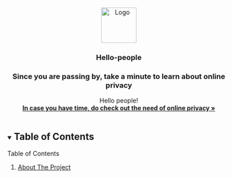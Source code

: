 <!-- PROJECT LOGO -->
<br />
<p style="text-align: center;">
<p align="center">
  <a href="https://github.com/othneildrew/Best-README-Template">
    <img src="images/logo.png" alt="Logo" width="80" height="80">
  </a>

  <h3 style="text-align: center;">Hello-people</h3>
  <h3 align="center">Since you are passing by, take a minute to learn about online privacy</h3>

  <p style="text-align: center;">
  <p align="center">
    Hello people!
    <br />
    <a href="https://github.com/othneildrew/Best-README-Template"><strong>In case you have time, do check out the need of online privacy »</strong></a>

<!-- TABLE OF CONTENTS -->
<details open="open">
  <summary><h2 style="display: inline-block">Table of Contents</h2></summary>
  <summary>Table of Contents</summary>
  <ol>
    <li>
      <a href="#about-the-project">About The Project</a>
 
